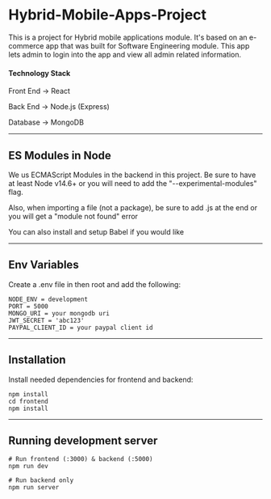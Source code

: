 # Hybrid-Mobile-Apps-Project

This is a project for Hybrid mobile applications module. It's based on an e-commerce app that was built for Software Engineering module. This app lets admin to login into the app and view all admin related information.

#### Technology Stack

Front End → React

Back End → Node.js (Express)

Database → MongoDB

---

## ES Modules in Node
We us ECMAScript Modules in the backend in this project. Be sure to have at least Node v14.6+ or you will need to add the "--experimental-modules" flag.

Also, when importing a file (not a package), be sure to add .js at the end or you will get a "module not found" error

You can also install and setup Babel if you would like

---

## Env Variables
Create a .env file in then root and add the following:

```
NODE_ENV = development
PORT = 5000
MONGO_URI = your mongodb uri
JWT_SECRET = 'abc123'
PAYPAL_CLIENT_ID = your paypal client id
```

---

## Installation
Install needed dependencies for frontend and backend:
```
npm install
cd frontend
npm install
```

---

## Running development server
```
# Run frontend (:3000) & backend (:5000)
npm run dev

# Run backend only
npm run server
```